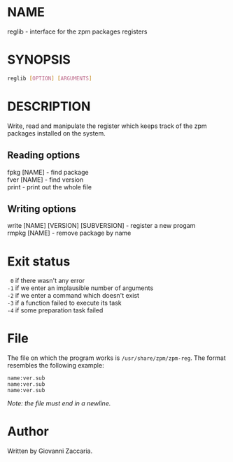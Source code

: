 # NAME
reglib - interface for the zpm packages registers

# SYNOPSIS
```bash
reglib [OPTION] [ARGUMENTS]
```

# DESCRIPTION
Write, read and manipulate the register which keeps track of the zpm packages installed on the system.  

## Reading options
fpkg [NAME] - find package  
fver [NAME] - find version  
print - print out the whole file

## Writing options
write [NAME] [VERSION] [SUBVERSION] - register a new progam  
rmpkg [NAME] - remove package by name

# Exit status
` 0` if there wasn't any error  
`-1` if we enter an implausible number of arguments  
`-2` if we enter a command which doesn't exist  
`-3` if a function failed to execute its task  
`-4` if some preparation task failed

# File
The file on which the program works is `/usr/share/zpm/zpm-reg`. The format resembles the following example:
```
name:ver.sub
name:ver.sub
name:ver.sub

```
*Note: the file must end in a newline.*

# Author
Written by Giovanni Zaccaria.